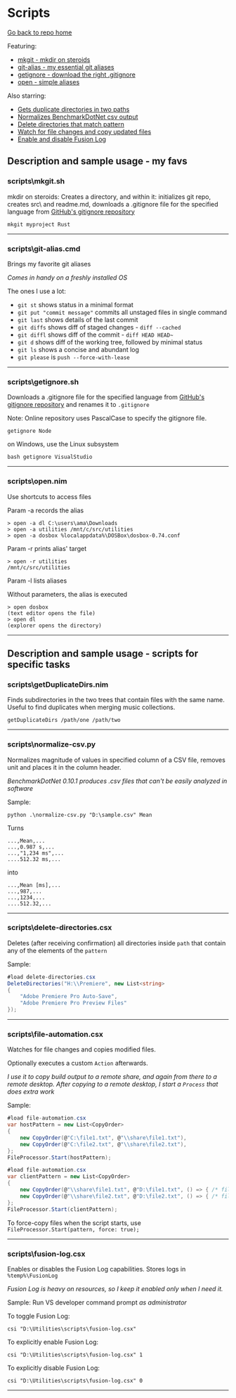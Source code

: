 # Scripts

[Go back to repo home](https://github.com/AmadeusW/utilities)

Featuring:
* [mkgit - mkdir on steroids](#scriptsmkgitsh)
* [git-alias - my essential git aliases](#scriptsgit-aliascmd)
* [getignore - download the right .gitignore](#scriptsgetignoresh)
* [open - simple aliases](#scriptsopennim)

Also starring:
* [Gets duplicate directories in two paths](#scriptsgetduplicatedirsnim)
* [Normalizes BenchmarkDotNet csv output](#scriptsnormalize-csvpy)
* [Delete directories that match pattern](#scriptsdelete-directoriescsx)
* [Watch for file changes and copy updated files](#scriptsfile-automationcsx)
* [Enable and disable Fusion Log](#scriptsfusion-logcsx)

## Description and sample usage - my favs

### scripts\mkgit.sh

mkdir on steroids: Creates a directory, and within it: initializes git repo, creates src\ and readme.md, downloads a .gitignore file for the specified language from [GitHub's gitignore repository](https://github.com/github/gitignore)

```
mkgit myproject Rust
```

---

### scripts\git-alias.cmd
Brings my favorite git aliases

_Comes in handy on a freshly installed OS_

The ones I use a lot:

* `git st` shows status in a minimal format
* `git put "commit message"` commits all unstaged files in single command
* `git last` shows details of the last commit
* `git diffs` shows diff of staged changes - `diff --cached`
* `git diffl` shows diff of the commit - `diff HEAD HEAD~`
* `git d` shows diff of the working tree, followed by minimal status
* `git ls` shows a concise and abundant log
* `git please` is `push --force-with-lease`

---

### scripts\getignore.sh

Downloads a .gitignore file for the specified language from [GitHub's gitignore repository](https://github.com/github/gitignore) and renames it to `.gitignore`

Note: Online repository uses PascalCase to specify the gitignore file.

```
getignore Node
```

on Windows, use the Linux subsystem
```
bash getignore VisualStudio
```

---

### scripts\open.nim

Use shortcuts to access files

Param -a records the alias
```
> open -a dl C:\users\ama\Downloads
> open -a utilities /mnt/c/src/utilities
> open -a dosbox %localappdata%\DOSBox\dosbox-0.74.conf
```
Param -r prints alias' target
```
> open -r utilities
/mnt/c/src/utilities
```
Param -l lists aliases

Without parameters, the alias is executed
```
> open dosbox
(text editor opens the file)
> open dl
(explorer opens the directory)
```

---

## Description and sample usage - scripts for specific tasks

### scripts\getDuplicateDirs.nim

Finds subdirectories in the two trees that contain files with the same name. Useful to find duplicates when merging music collections.

```
getDuplicateDirs /path/one /path/two
```

---

### scripts\normalize-csv.py
Normalizes magnitude of values in specified column of a CSV file, 
removes unit and places it in the column header.

_BenchmarkDotNet 0.10.1 produces .csv files that can't be easily analyzed in software_

Sample:
```
python .\normalize-csv.py "D:\sample.csv" Mean
```
Turns
```
...,Mean,...
...,0.987 s,...
...,"1,234 ms",...
....512.32 ms,...
```
into
```
...,Mean [ms],...
...,987,...
...,1234,...
....512.32,...
```

---

### scripts\delete-directories.csx
Deletes (after receiving confirmation) all directories inside `path` that contain any of the elements of the `pattern` 

Sample:
```csharp
#load delete-directories.csx
DeleteDirectories("H:\\Premiere", new List<string>
{
    "Adobe Premiere Pro Auto-Save",
    "Adobe Premiere Pro Preview Files"
});
```

---

### scripts\file-automation.csx
Watches for file changes and copies modified files. 

Optionally executes a custom `Action` afterwards.

_I use it to copy build output to a remote share, and again from there to a remote desktop. After copying to a remote desktop, I start a `Process` that does extra work_

Sample:
```csharp
#load file-automation.csx
var hostPattern = new List<CopyOrder>
{
    new CopyOrder(@"C:\file1.txt", @"\\share\file1.txt"),
    new CopyOrder(@"C:\file2.txt", @"\\share\file2.txt"),
};
FileProcessor.Start(hostPattern);
```
```csharp
#load file-automation.csx
var clientPattern = new List<CopyOrder>
{
    new CopyOrder(@"\\share\file1.txt", @"D:\file1.txt", () => { /* file1 custom action */ }),
    new CopyOrder(@"\\share\file2.txt", @"D:\file2.txt", () => { /* file2 custom action */ }),
};
FileProcessor.Start(clientPattern);
```
To force-copy files when the script starts, use `FileProcessor.Start(pattern, force: true);` 

---

### scripts\fusion-log.csx
Enables or disables the Fusion Log capabilities.
Stores logs in `%temp%\FusionLog`

_Fusion Log is heavy on resources, so I keep it enabled only when I need it._

Sample:
Run VS developer command prompt *as administrator*

To toggle Fusion Log:
```
csi "D:\Utilities\scripts\fusion-log.csx"
```

To explicitly enable Fusion Log:
```
csi "D:\Utilities\scripts\fusion-log.csx" 1
```

To explicitly disable Fusion Log:

```
csi "D:\Utilities\scripts\fusion-log.csx" 0
```

---
